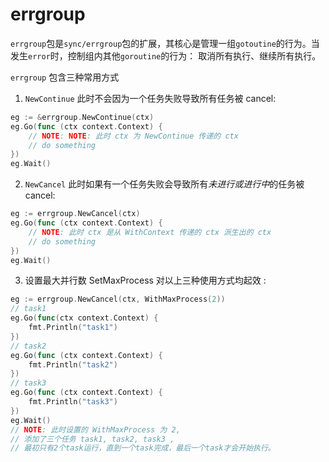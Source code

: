 # errgroup

`errgroup`包是`sync/errgroup`包的扩展，其核心是管理一组`gotoutine`的行为。当发生`error`时，控制组内其他`goroutine`的行为： 取消所有执行、继续所有执行。

`errgroup` 包含三种常用方式

1. `NewContinue` 此时不会因为一个任务失败导致所有任务被 cancel:

```go
eg := &errgroup.NewContinue(ctx)
eg.Go(func (ctx context.Context) {
    // NOTE: NOTE: 此时 ctx 为 NewContinue 传递的 ctx
    // do something
})
eg.Wait()
```

2. `NewCancel` 此时如果有一个任务失败会导致所有*未进行或进行中*的任务被 cancel:

```go
eg := errgroup.NewCancel(ctx)
eg.Go(func (ctx context.Context) {
    // NOTE: 此时 ctx 是从 WithContext 传递的 ctx 派生出的 ctx
    // do something
})
eg.Wait()
```

3. 设置最大并行数 SetMaxProcess 对以上三种使用方式均起效 :

```go
eg := errgroup.NewCancel(ctx, WithMaxProcess(2))
// task1
eg.Go(func(ctx context.Context) {
    fmt.Println("task1")
})
// task2
eg.Go(func (ctx context.Context) {
    fmt.Println("task2")
})
// task3
eg.Go(func (ctx context.Context) {
    fmt.Println("task3")
})
eg.Wait()
// NOTE: 此时设置的 WithMaxProcess 为 2, 
// 添加了三个任务 task1, task2, task3 ,
// 最初只有2个task运行，直到一个task完成，最后一个task才会开始执行。
```


